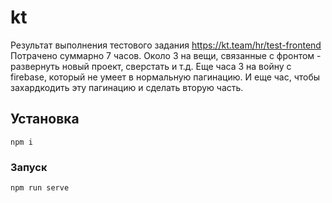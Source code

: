 # kt

Результат выполнения тестового задания https://kt.team/hr/test-frontend
Потрачено суммарно 7 часов. Около 3 на вещи, связанные с фронтом - развернуть новый проект, сверстать и т.д. Еще часа 3 на войну с firebase, который не умеет в нормальную пагинацию. И еще час, чтобы захардкодить эту пагинацию и сделать вторую часть. 

## Установка
```
npm i
```

### Запуск
```
npm run serve
```
